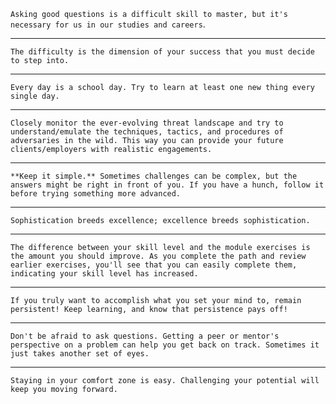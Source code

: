 `Asking good questions is a difficult skill to master, but it's necessary for us in our studies and careers`.

---

`The difficulty is the dimension of your success that you must decide to step into.`

---

`Every day is a school day. Try to learn at least one new thing every single day.`

---

`Closely monitor the ever-evolving threat landscape and try to understand/emulate the techniques, tactics, and procedures of adversaries in the wild. This way you can provide your future clients/employers with realistic engagements.`

---

`**Keep it simple.** Sometimes challenges can be complex, but the answers might be right in front of you. If you have a hunch, follow it before trying something more advanced.`

---

`Sophistication breeds excellence; excellence breeds sophistication.`

---

`The difference between your skill level and the module exercises is the amount you should improve. As you complete the path and review earlier exercises, you'll see that you can easily complete them, indicating your skill level has increased.`

---

`If you truly want to accomplish what you set your mind to, remain persistent! Keep learning, and know that persistence pays off!`

---

`Don't be afraid to ask questions. Getting a peer or mentor's perspective on a problem can help you get back on track. Sometimes it just takes another set of eyes.`

---

`Staying in your comfort zone is easy. Challenging your potential will keep you moving forward.`